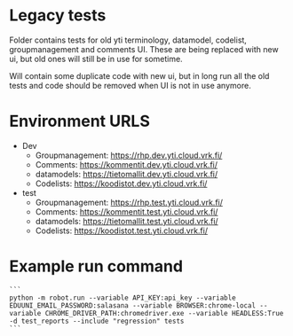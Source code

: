 # Legacy tests
Folder contains tests for old yti terminology, datamodel, codelist, groupmanagement and comments UI. These are being replaced with new ui, but old ones will still be in use for sometime.

Will contain some duplicate code with new ui, but in long run all the old tests and code should be removed when UI is not in use anymore.

# Environment URLS
* Dev
    * Groupmanagement:  https://rhp.dev.yti.cloud.vrk.fi/
    * Comments:         https://kommentit.dev.yti.cloud.vrk.fi/
    * datamodels:       https://tietomallit.dev.yti.cloud.vrk.fi/
    * Codelists:        https://koodistot.dev.yti.cloud.vrk.fi/
* test
    * Groupmanagement:  https://rhp.test.yti.cloud.vrk.fi/
    * Comments:         https://kommentit.test.yti.cloud.vrk.fi/
    * datamodels:       https://tietomallit.test.yti.cloud.vrk.fi/
    * Codelists:        https://koodistot.test.yti.cloud.vrk.fi/

# Example run command
    ```
    python -m robot.run --variable API_KEY:api_key --variable EDUUNI_EMAIL_PASSWORD:salasana --variable BROWSER:chrome-local --variable CHROME_DRIVER_PATH:chromedriver.exe --variable HEADLESS:True -d test_reports --include "regression" tests
    ```